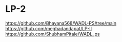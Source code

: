 # LP-2
 https://github.com/Bhavana568/WADL-PS/tree/main
 https://github.com/meghadandapat/LP-II
 https://github.com/ShubhamPitale/WADL_ps
